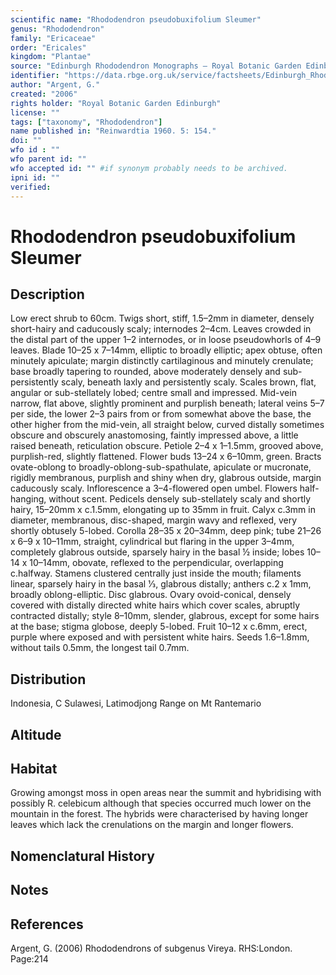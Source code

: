 ```yaml
---
scientific name: "Rhododendron pseudobuxifolium Sleumer"
genus: "Rhododendron"
family: "Ericaceae"
order: "Ericales"
kingdom: "Plantae"
source: "Edinburgh Rhododendron Monographs – Royal Botanic Garden Edinburgh"
identifier: "https://data.rbge.org.uk/service/factsheets/Edinburgh_Rhododendron_Monographs.xhtml"
author: "Argent, G."
created: "2006"
rights holder: "Royal Botanic Garden Edinburgh"
license: ""
tags: ["taxonomy", "Rhododendron"]
name published in: "Reinwardtia 1960. 5: 154."
doi: ""
wfo id : ""
wfo parent id: ""
wfo accepted id: "" #if synonym probably needs to be archived.                      
ipni id: ""
verified:
---
```


                       

# Rhododendron pseudobuxifolium Sleumer

## Description
Low erect shrub to 60cm. Twigs short, stiff, 1.5–2mm in diameter, densely short-hairy and caducously scaly; internodes 2–4cm. Leaves crowded in the distal part of the upper 1–2 internodes, or in loose pseudowhorls of 4–9 leaves. Blade 10–25 x 7–14mm, elliptic to broadly elliptic; apex obtuse, often minutely apiculate; margin distinctly cartilaginous and minutely crenulate; base broadly tapering to rounded, above moderately densely and sub-persistently scaly, beneath laxly and persistently scaly. Scales brown, flat, angular or sub-stellately lobed; centre small and impressed. Mid-vein narrow, flat above, slightly prominent and purplish beneath; lateral veins 5–7 per side, the lower 2–3 pairs from or from somewhat above the base, the other higher from the mid-vein, all straight below, curved distally sometimes obscure and obscurely anastomosing, faintly impressed above, a little raised beneath, reticulation obscure. Petiole 2–4 x 1–1.5mm, grooved above, purplish-red, slightly flattened. Flower buds 13–24 x 6–10mm, green. Bracts ovate-oblong to broadly-oblong-sub-spathulate, apiculate or mucronate, rigidly membranous, purplish and shiny when dry, glabrous outside, margin caducously scaly. Inflorescence a 3–4-flowered open umbel. Flowers half-hanging, without scent. Pedicels densely sub-stellately scaly and shortly hairy, 15–20mm x c.1.5mm, elongating up to 35mm in fruit. Calyx c.3mm in diameter, membran­ous, disc-shaped, margin wavy and reflexed, very shortly obtusely 5-lobed. Corolla 28–35 x 20–34mm, deep pink; tube 21–26 x 6–9 x 10–11mm, straight, cylindrical but flaring in the upper 3–4mm, completely glabrous outside, sparsely hairy in the basal ½ inside; lobes 10–14 x 10–14mm, obovate, reflexed to the perpendicular, overlapping c.halfway. Stamens clustered centrally just inside the mouth; filaments linear, sparsely hairy in the basal 1⁄3, glabrous distally; anthers c.2 x 1mm, broadly oblong-elliptic. Disc glabrous. Ovary ovoid-conical, densely covered with distally directed white hairs which cover scales, abruptly contracted distally; style 8–10mm, slender, glabrous, except for some hairs at the base; stigma globose, deeply 5-lobed. Fruit 10–12 x c.6mm, erect, purple where exposed and with persistent white hairs. Seeds 1.6–1.8mm, without tails 0.5mm, the longest tail 0.7mm.

## Distribution
Indonesia, C Sulawesi, Latimodjong Range on Mt Rantemario

## Altitude


## Habitat
Growing amongst moss in open areas near the summit and hybridising with possibly R. celebicum although that species occurred much lower on the mountain in the forest. The hybrids were characterised by having longer leaves which lack the crenulations on the margin and longer flowers.

## Nomenclatural History

                       
## Notes


## References

Argent, G. (2006) Rhododendrons of subgenus Vireya. RHS:London. Page:214
